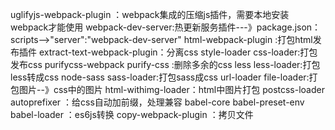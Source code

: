uglifyjs-webpack-plugin ：webpack集成的压缩js插件，需要本地安装webpack才能使用
webpack-dev-server:热更新服务插件---》package.json：scripts-->"server":"webpack-dev-server"
html-webpack-plugin :打包html发布插件
extract-text-webpack-plugin：分离css
style-loader css-loader:打包发布css
purifycss-webpack purify-css :删除多余的css
less less-loader:打包less转成css
node-sass sass-loader:打包sass成css
url-loader file-loader:打包图片--》css中的图片
html-withimg-loader：html中图片打包
postcss-loader autoprefixer ：给css自动加前缀，处理兼容
babel-core babel-preset-env babel-loader ：es6js转换
copy-webpack-plugin ：拷贝文件

